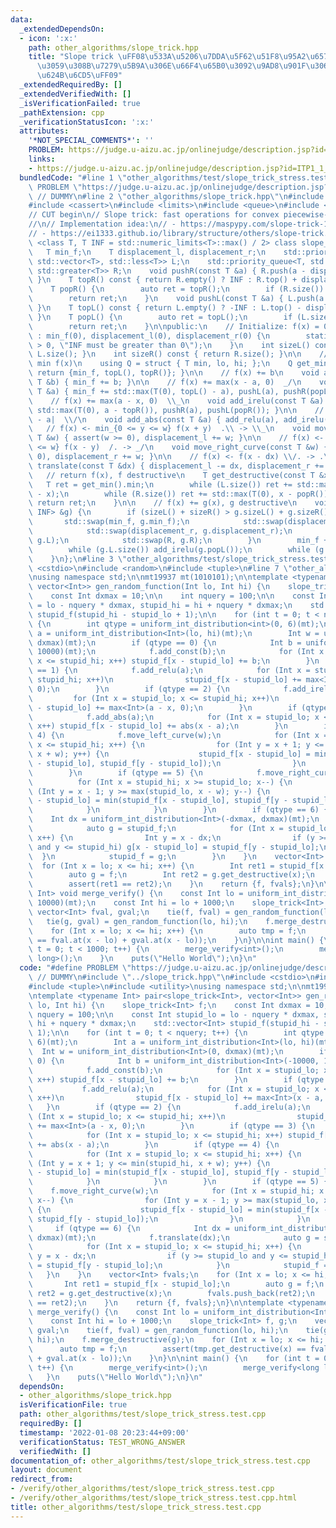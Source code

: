 ```yaml
---
data:
  _extendedDependsOn:
  - icon: ':x:'
    path: other_algorithms/slope_trick.hpp
    title: "Slope trick \uFF08\u533A\u5206\u7DDA\u5F62\u51F8\u95A2\u6570\u306B\u95A2\
      \u3059\u308B\u7279\u5B9A\u306E\u66F4\u65B0\u3092\u9AD8\u901F\u306B\u6271\u3046\
      \u624B\u6CD5\uFF09"
  _extendedRequiredBy: []
  _extendedVerifiedWith: []
  _isVerificationFailed: true
  _pathExtension: cpp
  _verificationStatusIcon: ':x:'
  attributes:
    '*NOT_SPECIAL_COMMENTS*': ''
    PROBLEM: https://judge.u-aizu.ac.jp/onlinejudge/description.jsp?id=ITP1_1_A
    links:
    - https://judge.u-aizu.ac.jp/onlinejudge/description.jsp?id=ITP1_1_A
  bundledCode: "#line 1 \"other_algorithms/test/slope_trick_stress.test.cpp\"\n#define\
    \ PROBLEM \"https://judge.u-aizu.ac.jp/onlinejudge/description.jsp?id=ITP1_1_A\"\
    \ // DUMMY\n#line 2 \"other_algorithms/slope_trick.hpp\"\n#include <algorithm>\n\
    #include <cassert>\n#include <limits>\n#include <queue>\n#include <utility>\n\n\
    // CUT begin\n// Slope trick: fast operations for convex piecewise-linear functions\n\
    //\n// Implementation idea:\n// - https://maspypy.com/slope-trick-1-%E8%A7%A3%E8%AA%AC%E7%B7%A8\n\
    // - https://ei1333.github.io/library/structure/others/slope-trick.cpp\ntemplate\
    \ <class T, T INF = std::numeric_limits<T>::max() / 2> class slope_trick {\n \
    \   T min_f;\n    T displacement_l, displacement_r;\n    std::priority_queue<T,\
    \ std::vector<T>, std::less<T>> L;\n    std::priority_queue<T, std::vector<T>,\
    \ std::greater<T>> R;\n    void pushR(const T &a) { R.push(a - displacement_r);\
    \ }\n    T topR() const { return R.empty() ? INF : R.top() + displacement_r; }\n\
    \    T popR() {\n        auto ret = topR();\n        if (R.size()) R.pop();\n\
    \        return ret;\n    }\n    void pushL(const T &a) { L.push(a + displacement_l);\
    \ }\n    T topL() const { return L.empty() ? -INF : L.top() - displacement_l;\
    \ }\n    T popL() {\n        auto ret = topL();\n        if (L.size()) L.pop();\n\
    \        return ret;\n    }\n\npublic:\n    // Initialize: f(x) = 0\n    slope_trick()\
    \ : min_f(0), displacement_l(0), displacement_r(0) {\n        static_assert(INF\
    \ > 0, \"INF must be greater than 0\");\n    }\n    int sizeL() const { return\
    \ L.size(); }\n    int sizeR() const { return R.size(); }\n\n    // argmin f(x),\
    \ min f(x)\n    using Q = struct { T min, lo, hi; };\n    Q get_min() const {\
    \ return {min_f, topL(), topR()}; }\n\n    // f(x) += b\n    void add_const(const\
    \ T &b) { min_f += b; }\n\n    // f(x) += max(x - a, 0)  _/\n    void add_relu(const\
    \ T &a) { min_f += std::max(T(0), topL() - a), pushL(a), pushR(popL()); }\n\n\
    \    // f(x) += max(a - x, 0)  \\_\n    void add_irelu(const T &a) { min_f +=\
    \ std::max(T(0), a - topR()), pushR(a), pushL(popR()); }\n\n    // f(x) += |x\
    \ - a|  \\/\n    void add_abs(const T &a) { add_relu(a), add_irelu(a); }\n\n \
    \   // f(x) <- min_{0 <= y <= w} f(x + y)  .\\ -> \\_\n    void move_left_curve(const\
    \ T &w) { assert(w >= 0), displacement_l += w; }\n\n    // f(x) <- min_{0 <= y\
    \ <= w} f(x - y)  /. -> _/\n    void move_right_curve(const T &w) { assert(w >=\
    \ 0), displacement_r += w; }\n\n    // f(x) <- f(x - dx) \\/. -> .\\/\n    void\
    \ translate(const T &dx) { displacement_l -= dx, displacement_r += dx; }\n\n \
    \   // return f(x), f destructive\n    T get_destructive(const T &x) {\n     \
    \   T ret = get_min().min;\n        while (L.size()) ret += std::max(T(0), popL()\
    \ - x);\n        while (R.size()) ret += std::max(T(0), x - popR());\n       \
    \ return ret;\n    }\n\n    // f(x) += g(x), g destructive\n    void merge_destructive(slope_trick<T,\
    \ INF> &g) {\n        if (sizeL() + sizeR() > g.sizeL() + g.sizeR()) {\n     \
    \       std::swap(min_f, g.min_f);\n            std::swap(displacement_l, g.displacement_l);\n\
    \            std::swap(displacement_r, g.displacement_r);\n            std::swap(L,\
    \ g.L);\n            std::swap(R, g.R);\n        }\n        min_f += g.get_min().min;\n\
    \        while (g.L.size()) add_irelu(g.popL());\n        while (g.R.size()) add_relu(g.popR());\n\
    \    }\n};\n#line 3 \"other_algorithms/test/slope_trick_stress.test.cpp\"\n#include\
    \ <cstdio>\n#include <random>\n#include <tuple>\n#line 7 \"other_algorithms/test/slope_trick_stress.test.cpp\"\
    \nusing namespace std;\n\nmt19937 mt(1010101);\n\ntemplate <typename Int> pair<slope_trick<Int>,\
    \ vector<Int>> gen_random_function(Int lo, Int hi) {\n    slope_trick<Int> f;\n\
    \    const Int dxmax = 10;\n\n    int nquery = 100;\n\n    const Int stupid_lo\
    \ = lo - nquery * dxmax, stupid_hi = hi + nquery * dxmax;\n    std::vector<Int>\
    \ stupid_f(stupid_hi - stupid_lo + 1);\n\n    for (int t = 0; t < nquery; t++)\
    \ {\n        int qtype = uniform_int_distribution<int>(0, 6)(mt);\n        Int\
    \ a = uniform_int_distribution<Int>(lo, hi)(mt);\n        Int w = uniform_int_distribution<Int>(0,\
    \ dxmax)(mt);\n        if (qtype == 0) {\n            Int b = uniform_int_distribution<Int>(-10000,\
    \ 10000)(mt);\n            f.add_const(b);\n            for (Int x = stupid_lo;\
    \ x <= stupid_hi; x++) stupid_f[x - stupid_lo] += b;\n        }\n        if (qtype\
    \ == 1) {\n            f.add_relu(a);\n            for (Int x = stupid_lo; x <=\
    \ stupid_hi; x++)\n                stupid_f[x - stupid_lo] += max<Int>(x - a,\
    \ 0);\n        }\n        if (qtype == 2) {\n            f.add_irelu(a);\n   \
    \         for (Int x = stupid_lo; x <= stupid_hi; x++)\n                stupid_f[x\
    \ - stupid_lo] += max<Int>(a - x, 0);\n        }\n        if (qtype == 3) {\n\
    \            f.add_abs(a);\n            for (Int x = stupid_lo; x <= stupid_hi;\
    \ x++) stupid_f[x - stupid_lo] += abs(x - a);\n        }\n        if (qtype ==\
    \ 4) {\n            f.move_left_curve(w);\n            for (Int x = stupid_lo;\
    \ x <= stupid_hi; x++) {\n                for (Int y = x + 1; y <= min(stupid_hi,\
    \ x + w); y++) {\n                    stupid_f[x - stupid_lo] = min(stupid_f[x\
    \ - stupid_lo], stupid_f[y - stupid_lo]);\n                }\n            }\n\
    \        }\n        if (qtype == 5) {\n            f.move_right_curve(w);\n  \
    \          for (Int x = stupid_hi; x >= stupid_lo; x--) {\n                for\
    \ (Int y = x - 1; y >= max(stupid_lo, x - w); y--) {\n                    stupid_f[x\
    \ - stupid_lo] = min(stupid_f[x - stupid_lo], stupid_f[y - stupid_lo]);\n    \
    \            }\n            }\n        }\n        if (qtype == 6) {\n        \
    \    Int dx = uniform_int_distribution<Int>(-dxmax, dxmax)(mt);\n            f.translate(dx);\n\
    \            auto g = stupid_f;\n            for (Int x = stupid_lo; x <= stupid_hi;\
    \ x++) {\n                Int y = x - dx;\n                if (y >= stupid_lo\
    \ and y <= stupid_hi) g[x - stupid_lo] = stupid_f[y - stupid_lo];\n          \
    \  }\n            stupid_f = g;\n        }\n    }\n    vector<Int> fvals;\n  \
    \  for (Int x = lo; x <= hi; x++) {\n        Int ret1 = stupid_f[x - stupid_lo];\n\
    \        auto g = f;\n        Int ret2 = g.get_destructive(x);\n        fvals.push_back(ret2);\n\
    \        assert(ret1 == ret2);\n    }\n    return {f, fvals};\n}\n\ntemplate <typename\
    \ Int> void merge_verify() {\n    const Int lo = uniform_int_distribution<Int>(-10000,\
    \ 10000)(mt);\n    const Int hi = lo + 1000;\n    slope_trick<Int> f, g;\n   \
    \ vector<Int> fval, gval;\n    tie(f, fval) = gen_random_function(lo, hi);\n \
    \   tie(g, gval) = gen_random_function(lo, hi);\n    f.merge_destructive(g);\n\
    \    for (Int x = lo; x <= hi; x++) {\n        auto tmp = f;\n        assert(tmp.get_destructive(x)\
    \ == fval.at(x - lo) + gval.at(x - lo));\n    }\n}\n\nint main() {\n    for (int\
    \ t = 0; t < 1000; t++) {\n        merge_verify<int>();\n        merge_verify<long\
    \ long>();\n    }\n    puts(\"Hello World\");\n}\n"
  code: "#define PROBLEM \"https://judge.u-aizu.ac.jp/onlinejudge/description.jsp?id=ITP1_1_A\"\
    \ // DUMMY\n#include \"../slope_trick.hpp\"\n#include <cstdio>\n#include <random>\n\
    #include <tuple>\n#include <utility>\nusing namespace std;\n\nmt19937 mt(1010101);\n\
    \ntemplate <typename Int> pair<slope_trick<Int>, vector<Int>> gen_random_function(Int\
    \ lo, Int hi) {\n    slope_trick<Int> f;\n    const Int dxmax = 10;\n\n    int\
    \ nquery = 100;\n\n    const Int stupid_lo = lo - nquery * dxmax, stupid_hi =\
    \ hi + nquery * dxmax;\n    std::vector<Int> stupid_f(stupid_hi - stupid_lo +\
    \ 1);\n\n    for (int t = 0; t < nquery; t++) {\n        int qtype = uniform_int_distribution<int>(0,\
    \ 6)(mt);\n        Int a = uniform_int_distribution<Int>(lo, hi)(mt);\n      \
    \  Int w = uniform_int_distribution<Int>(0, dxmax)(mt);\n        if (qtype ==\
    \ 0) {\n            Int b = uniform_int_distribution<Int>(-10000, 10000)(mt);\n\
    \            f.add_const(b);\n            for (Int x = stupid_lo; x <= stupid_hi;\
    \ x++) stupid_f[x - stupid_lo] += b;\n        }\n        if (qtype == 1) {\n \
    \           f.add_relu(a);\n            for (Int x = stupid_lo; x <= stupid_hi;\
    \ x++)\n                stupid_f[x - stupid_lo] += max<Int>(x - a, 0);\n     \
    \   }\n        if (qtype == 2) {\n            f.add_irelu(a);\n            for\
    \ (Int x = stupid_lo; x <= stupid_hi; x++)\n                stupid_f[x - stupid_lo]\
    \ += max<Int>(a - x, 0);\n        }\n        if (qtype == 3) {\n            f.add_abs(a);\n\
    \            for (Int x = stupid_lo; x <= stupid_hi; x++) stupid_f[x - stupid_lo]\
    \ += abs(x - a);\n        }\n        if (qtype == 4) {\n            f.move_left_curve(w);\n\
    \            for (Int x = stupid_lo; x <= stupid_hi; x++) {\n                for\
    \ (Int y = x + 1; y <= min(stupid_hi, x + w); y++) {\n                    stupid_f[x\
    \ - stupid_lo] = min(stupid_f[x - stupid_lo], stupid_f[y - stupid_lo]);\n    \
    \            }\n            }\n        }\n        if (qtype == 5) {\n        \
    \    f.move_right_curve(w);\n            for (Int x = stupid_hi; x >= stupid_lo;\
    \ x--) {\n                for (Int y = x - 1; y >= max(stupid_lo, x - w); y--)\
    \ {\n                    stupid_f[x - stupid_lo] = min(stupid_f[x - stupid_lo],\
    \ stupid_f[y - stupid_lo]);\n                }\n            }\n        }\n   \
    \     if (qtype == 6) {\n            Int dx = uniform_int_distribution<Int>(-dxmax,\
    \ dxmax)(mt);\n            f.translate(dx);\n            auto g = stupid_f;\n\
    \            for (Int x = stupid_lo; x <= stupid_hi; x++) {\n                Int\
    \ y = x - dx;\n                if (y >= stupid_lo and y <= stupid_hi) g[x - stupid_lo]\
    \ = stupid_f[y - stupid_lo];\n            }\n            stupid_f = g;\n     \
    \   }\n    }\n    vector<Int> fvals;\n    for (Int x = lo; x <= hi; x++) {\n \
    \       Int ret1 = stupid_f[x - stupid_lo];\n        auto g = f;\n        Int\
    \ ret2 = g.get_destructive(x);\n        fvals.push_back(ret2);\n        assert(ret1\
    \ == ret2);\n    }\n    return {f, fvals};\n}\n\ntemplate <typename Int> void\
    \ merge_verify() {\n    const Int lo = uniform_int_distribution<Int>(-10000, 10000)(mt);\n\
    \    const Int hi = lo + 1000;\n    slope_trick<Int> f, g;\n    vector<Int> fval,\
    \ gval;\n    tie(f, fval) = gen_random_function(lo, hi);\n    tie(g, gval) = gen_random_function(lo,\
    \ hi);\n    f.merge_destructive(g);\n    for (Int x = lo; x <= hi; x++) {\n  \
    \      auto tmp = f;\n        assert(tmp.get_destructive(x) == fval.at(x - lo)\
    \ + gval.at(x - lo));\n    }\n}\n\nint main() {\n    for (int t = 0; t < 1000;\
    \ t++) {\n        merge_verify<int>();\n        merge_verify<long long>();\n \
    \   }\n    puts(\"Hello World\");\n}\n"
  dependsOn:
  - other_algorithms/slope_trick.hpp
  isVerificationFile: true
  path: other_algorithms/test/slope_trick_stress.test.cpp
  requiredBy: []
  timestamp: '2022-01-08 20:23:44+09:00'
  verificationStatus: TEST_WRONG_ANSWER
  verifiedWith: []
documentation_of: other_algorithms/test/slope_trick_stress.test.cpp
layout: document
redirect_from:
- /verify/other_algorithms/test/slope_trick_stress.test.cpp
- /verify/other_algorithms/test/slope_trick_stress.test.cpp.html
title: other_algorithms/test/slope_trick_stress.test.cpp
---
```

